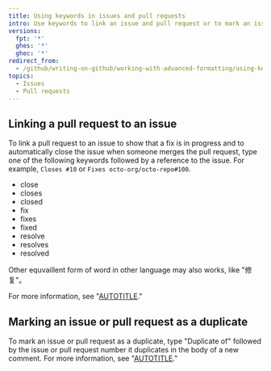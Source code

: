```yaml
---
title: Using keywords in issues and pull requests
intro: Use keywords to link an issue and pull request or to mark an issue or pull request as a duplicate.
versions:
  fpt: '*'
  ghes: '*'
  ghec: '*'
redirect_from:
  - /github/writing-on-github/working-with-advanced-formatting/using-keywords-in-issues-and-pull-requests
topics:
  - Issues
  - Pull requests
---
```


## Linking a pull request to an issue

To link a pull request to an issue to show that a fix is in progress and to automatically close the issue when someone merges the pull request, type one of the following keywords followed by a reference to the issue. For example, `Closes #10` or `Fixes octo-org/octo-repo#100`.

* close
* closes
* closed
* fix
* fixes
* fixed
* resolve
* resolves
* resolved

Other equvaillent form of word in other language may also works, like "修复"。

For more information, see "[AUTOTITLE](/issues/tracking-your-work-with-issues/linking-a-pull-request-to-an-issue)."

## Marking an issue or pull request as a duplicate

To mark an issue or pull request as a duplicate, type "Duplicate of" followed by the issue or pull request number it duplicates in the body of a new comment. For more information, see "[AUTOTITLE](/issues/tracking-your-work-with-issues/marking-issues-or-pull-requests-as-a-duplicate)."
